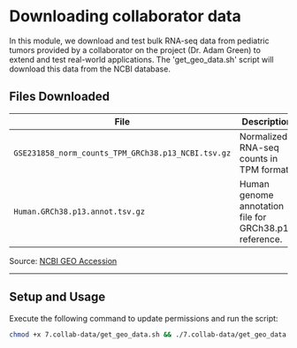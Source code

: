 # Downloading collaborator data

In this module, we download and test bulk RNA-seq data from pediatric tumors provided by a collaborator on the project (Dr. Adam Green) to extend and test real-world applications. The 'get_geo_data.sh' script will download this data from the NCBI database. 


## Files Downloaded
| **File**                                   | **Description**                                           |
|-------------------------------------------|-----------------------------------------------------------|
| `GSE231858_norm_counts_TPM_GRCh38.p13_NCBI.tsv.gz` | Normalized RNA-seq counts in TPM format.                 |
| `Human.GRCh38.p13.annot.tsv.gz`            | Human genome annotation file for GRCh38.p13 reference.    |

Source: [NCBI GEO Accession](https://www.ncbi.nlm.nih.gov/geo/query/acc.cgi?acc=GSE231858)

---

## Setup and Usage

Execute the following command to update permissions and run the script:

```bash
chmod +x 7.collab-data/get_geo_data.sh && ./7.collab-data/get_geo_data.sh
